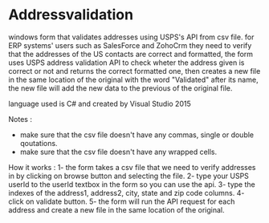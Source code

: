 # Addressvalidation
windows form that validates addresses using USPS's API from csv file.
for ERP systems' users such as SalesForce and ZohoCrm they need to verify that the addresses of the US contacts are correct and formatted,
the form uses USPS address validation API to check wheter the address given is correct or not and returns the correct formatted one,
then creates a new file in the same location of the original with the word "Validated" after its name, the new file will add the new data to the previous
of the original file.

language used is C# and created by Visual Studio 2015

Notes : 
- make sure that the csv file doesn't have any commas, single or double qoutations.
- make sure that the csv file doesn't have any wrapped cells.

How it works :
1- the form takes a csv file that we need to verify addresses in by clicking on browse button and selecting the file.
2- type your USPS userId to the userId textbox in the form so you can use the api.
3- type the indexes of the address1, address2, city, state and zip code columns.
4- click on validate button.
5- the form will run the API request for each address and create a new file in the same location of the original.

